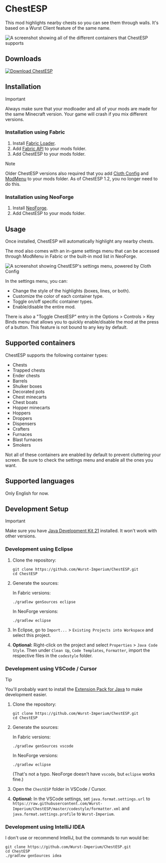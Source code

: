 # ChestESP

This mod highlights nearby chests so you can see them through walls. It's based on a Wurst Client feature of the same name.

![A screenshot showing all of the different containers that ChestESP supports](https://github.com/user-attachments/assets/32a39288-56b3-4017-adfa-4e7349b46f64)

## Downloads

[![Download ChestESP](https://wurst.wiki/_media/icon/chestesp/download_chestesp_326x80.png)](https://www.wimods.net/chestesp/download/?utm_source=GitHub&utm_medium=ChestESP&utm_campaign=README.md&utm_content=Download+ChestESP)

## Installation

> [!IMPORTANT]
> Always make sure that your modloader and all of your mods are made for the same Minecraft version. Your game will crash if you mix different versions.

### Installation using Fabric

1. Install [Fabric Loader](https://fabricmc.net/use/installer/).
2. Add [Fabric API](https://modrinth.com/mod/fabric-api) to your mods folder.
3. Add ChestESP to your mods folder.

> [!NOTE]
> Older ChestESP versions also required that you add [Cloth Config](https://modrinth.com/mod/cloth-config) and [ModMenu](https://modrinth.com/mod/modmenu) to your mods folder. As of ChestESP 1.2, you no longer need to do this.

### Installation using NeoForge

1. Install [NeoForge](https://neoforged.net/).
2. Add ChestESP to your mods folder.

## Usage

Once installed, ChestESP will automatically highlight any nearby chests.

The mod also comes with an in-game settings menu that can be accessed through ModMenu in Fabric or the built-in mod list in NeoForge.

![A screenshot showing ChestESP's settings menu, powered by Cloth Config](https://github.com/Wurst-Imperium/ChestESP/assets/10100202/3bb121ed-eb5d-49b1-ad62-3bcec3d6d488)

In the settings menu, you can:
- Change the style of the highlights (boxes, lines, or both).
- Customize the color of each container type.
- Toggle on/off specific container types.
- Enable/disable the entire mod.

There is also a "Toggle ChestESP" entry in the Options > Controls > Key Binds menu that allows you to quickly enable/disable the mod at the press of a button. This feature is not bound to any key by default.

## Supported containers

ChestESP supports the following container types:
- Chests
- Trapped chests
- Ender chests
- Barrels
- Shulker boxes
- Decorated pots
- Chest minecarts
- Chest boats
- Hopper minecarts
- Hoppers
- Droppers
- Dispensers
- Crafters
- Furnaces
- Blast furnaces
- Smokers

Not all of these containers are enabled by default to prevent cluttering your screen. Be sure to check the settings menu and enable all the ones you want.

## Supported languages

Only English for now.

## Development Setup

> [!IMPORTANT]
> Make sure you have [Java Development Kit 21](https://adoptium.net/?variant=openjdk21&jvmVariant=hotspot) installed. It won't work with other versions.

### Development using Eclipse

1. Clone the repository:

   ```pwsh
   git clone https://github.com/Wurst-Imperium/ChestESP.git
   cd ChestESP
   ```

2. Generate the sources:

   In Fabric versions:
   ```pwsh
   ./gradlew genSources eclipse
   ```

   In NeoForge versions:
   ```pwsh
   ./gradlew eclipse
   ```

3. In Eclipse, go to `Import...` > `Existing Projects into Workspace` and select this project.

4. **Optional:** Right-click on the project and select `Properties` > `Java Code Style`. Then under `Clean Up`, `Code Templates`, `Formatter`, import the respective files in the `codestyle` folder.

### Development using VSCode / Cursor

> [!TIP]
> You'll probably want to install the [Extension Pack for Java](https://marketplace.visualstudio.com/items?itemName=vscjava.vscode-java-pack) to make development easier.

1. Clone the repository:

   ```pwsh
   git clone https://github.com/Wurst-Imperium/ChestESP.git
   cd ChestESP
   ```

2. Generate the sources:

   In Fabric versions:
   ```pwsh
   ./gradlew genSources vscode
   ```

   In NeoForge versions:
   ```pwsh
   ./gradlew eclipse
   ```
   (That's not a typo. NeoForge doesn't have `vscode`, but `eclipse` works fine.)

3. Open the `ChestESP` folder in VSCode / Cursor.

4. **Optional:** In the VSCode settings, set `java.format.settings.url` to `https://raw.githubusercontent.com/Wurst-Imperium/ChestESP/master/codestyle/formatter.xml` and `java.format.settings.profile` to `Wurst-Imperium`.

### Development using IntelliJ IDEA

I don't use or recommend IntelliJ, but the commands to run would be:

```pwsh
git clone https://github.com/Wurst-Imperium/ChestESP.git
cd ChestESP
./gradlew genSources idea
```
